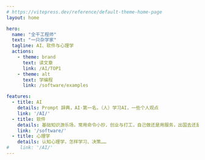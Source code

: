 ```yaml
---
# https://vitepress.dev/reference/default-theme-home-page
layout: home

hero:
  name: "全干工程师"
  text: "一只杂学家"
  tagline: AI、软件与心理学
  actions:
    - theme: brand
      text: 读文章
      link: /AI/TOP1
    - theme: alt
      text: 学编程
      link: /software/examples

features:
  - title: AI
    details: Prompt 辞典，AI·第一名，（人）学习AI，一些个人观点
    link: '/AI/'
  - title: 软件
    details: 基础知识游乐场，常用命令小抄，创业与打工，自己做还是用服务，出国去还是在国内……
    link: '/software/'
  - title: 心理学
    details: 认知心理学，怎样学习、决策……
#    link: '/AI/'
---
```

